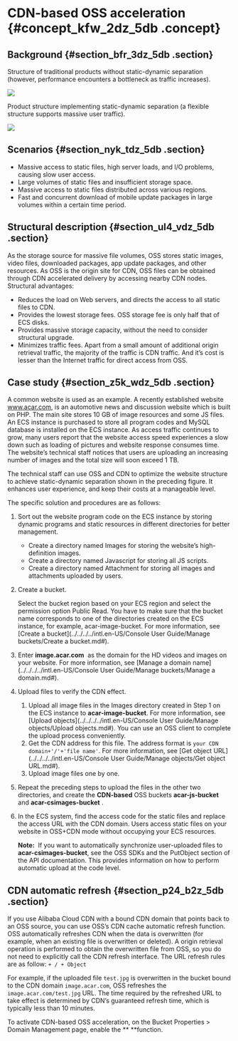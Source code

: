 # CDN-based OSS acceleration {#concept_kfw_2dz_5db .concept}

## Background {#section_bfr_3dz_5db .section}

Structure of traditional products without static-dynamic separation \(however, performance encounters a bottleneck as traffic increases\).

![](http://static-aliyun-doc.oss-cn-hangzhou.aliyuncs.com/assets/img/4408/1605_en-US.png)

Product structure implementing static-dynamic separation \(a flexible structure supports massive user traffic\).

![](http://static-aliyun-doc.oss-cn-hangzhou.aliyuncs.com/assets/img/4408/1607_en-US.png)

## Scenarios {#section_nyk_tdz_5db .section}

-   Massive access to static files, high server loads, and I/O problems, causing slow user access.
-   Large volumes of static files and insufficient storage space.
-   Massive access to static files distributed across various regions.
-   Fast and concurrent download of mobile update packages in large volumes within a certain time period.

## Structural description {#section_ul4_vdz_5db .section}

As the storage source for massive file volumes, OSS stores static images, video files, downloaded packages, app update packages, and other resources. As OSS is the origin site for CDN, OSS files can be obtained through CDN accelerated delivery by accessing nearby CDN nodes. Structural advantages:

-   Reduces the load on Web servers, and directs the access to all static files to CDN.
-   Provides the lowest storage fees. OSS storage fee is only half that of ECS disks.
-   Provides massive storage capacity, without the need to consider structural upgrade.
-   Minimizes traffic fees. Apart from a small amount of additional origin retrieval traffic, the majority of the traffic is CDN traffic. And it’s cost is lesser than the Internet traffic for direct access from OSS.

## Case study {#section_z5k_wdz_5db .section}

A common website is used as an example. A recently established website www.acar.com, is an automotive news and discussion website which is built on PHP. The main site stores 10 GB of image resources and some JS files. An ECS instance is purchased to store all program codes and MySQL database is installed on the ECS instance. As access traffic continues to grow, many users report that the website access speed experiences a slow down such as loading of pictures and website response consumes time. The website’s technical staff notices that users are uploading an increasing number of images and the total size will soon exceed 1 TB.

The technical staff can use OSS and CDN to optimize the website structure to achieve static-dynamic separation shown in the preceding figure. It enhances user experience, and keep their costs at a manageable level.

The specific solution and procedures are as follows:

1.  Sort out the website program code on the ECS instance by storing dynamic programs and static resources in different directories for better management.
    -   Create a directory named Images for storing the website’s high-definition images.
    -   Create a directory named Javascript for storing all JS scripts.
    -   Create a directory named Attachment for storing all images and attachments uploaded by users.
2.  Create a bucket.

    Select the bucket region based on your ECS region and select the permission option Public Read. You have to make sure that the bucket name corresponds to one of the directories created on the ECS instance, for example, acar-image-bucket. For more information, see [Create a bucket](../../../../intl.en-US/Console User Guide/Manage buckets/Create a bucket.md#).

3.  Enter **image.acar.com**  as the domain for the HD videos and images on your website. For more information, see [Manage a domain name](../../../../intl.en-US/Console User Guide/Manage buckets/Manage a domain.md#).
4.  Upload files to verify the CDN effect.
    1.  Upload all image files in the Images directory created in Step 1 on the ECS instance to **acar-image-bucket**. For more information, see [Upload objects](../../../../intl.en-US/Console User Guide/Manage objects/Upload objects.md#). You can use an OSS client to complete the upload process conveniently.
    2.  Get the CDN address for this file. The address format is `your CDN domain+'/'+'file name'`. For more information, see [Get object URL](../../../../intl.en-US/Console User Guide/Manage objects/Get object URL.md#).
    3.  Upload image files one by one.
5.  Repeat the preceding steps to upload the files in the other two directories, and create the **CDN-based** OSS buckets **acar-js-bucket** and **acar-csimages-bucket** .
6.  In the ECS system, find the access code for the static files and replace the access URL with the CDN domain. Users access static files on your website in OSS+CDN mode without occupying your ECS resources.

    **Note:**  If you want to automatically synchronize user-uploaded files to **acar-csimages-bucket**, see the OSS SDKs and the PutObject section of the API documentation. This provides information on how to perform automatic upload at the code level.


## CDN automatic refresh {#section_p24_b2z_5db .section}

If you use Alibaba Cloud CDN with a bound CDN domain that points back to an OSS source, you can use OSS’s CDN cache automatic refresh function. OSS automatically refreshes CDN when the data is overwritten \(for example, when an existing file is overwritten or deleted\). A origin retrieval operation is performed to obtain the overwritten file from OSS, so you do not need to explicitly call the CDN refresh interface. The URL refresh rules are as follow: `+ / + Object`

For example, if the uploaded file `test.jpg` is overwritten in the bucket bound to the CDN domain `image.acar.com`, OSS refreshes the `image.acar.com/test.jpg` URL. The time required by the refreshed URL to take effect is determined by CDN’s guaranteed refresh time, which is typically less than 10 minutes.

To activate CDN-based OSS acceleration, on the Bucket Properties \> Domain Management page, enable the ** **function.

